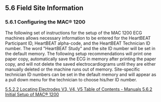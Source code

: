 ## 5.6 Field Site Information

### 5.6.1 Configuring the MAC® 1200

The following set of instructions for the setup of the MAC 1200 ECG machines allows necessary information to be entered for the HeartBEAT Participant ID, HeartBEAT alpha-code, and the HeartBEAT Technician ID number.  The word "HeartBEAT Study" and the site ID number will be set in the default memory.  The following setup recommendations will print one paper copy, automatically save the ECG in memory after printing the paper copy, and will not delete the saved electrocardiograms until they are either manually deleted or the machine runs out of memory.  Site-specific technician ID numbers can be set in the default memory and will appear as a pull down menu for the technician to choose his/her ID number.


<div class="center">
<div class="btn-group">
  <a href=":pages_path:/manuals/ecg/5-05-02-02-locating-v3-v4-v5.md" class="btn btn-default">
    <span class="glyphicon glyphicon-chevron-left"></span>
    5.5.2.2 Locating Electrodes V3, V4, V5
  </a>

  <a href=":pages_path:/manuals/manual-toc.md" class="btn btn-default">
    <span class="glyphicon glyphicon-chevron-up"></span>
    Table of Contents - Manuals
  </a>

  <a href=":pages_path:/manuals/ecg/5-06-02-initial-setup-mac-1200.md" class="btn btn-success">
    5.6.2 Initial Setup of MAC® 1200
    <span class="glyphicon glyphicon-chevron-right"></span>
  </a>
</div>
</div>
